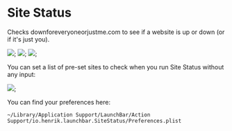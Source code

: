 # Site Status

Checks downforeveryoneorjustme.com to see if a website is up or down (or if it's just
you).

![](https://raw.githubusercontent.com/hlissner/lb6-actions/master/images/cb-sts-01.png);
![](https://raw.githubusercontent.com/hlissner/lb6-actions/master/images/cb-sts-02.png);
![](https://raw.githubusercontent.com/hlissner/lb6-actions/master/images/cb-sts-03.png);

You can set a list of pre-set sites to check when you run Site Status without any input:

![](https://raw.githubusercontent.com/hlissner/lb6-actions/master/images/cb-sts-04.png);

You can find your preferences here:

`~/Library/Application Support/LaunchBar/Action
Support/io.henrik.launchbar.SiteStatus/Preferences.plist`
